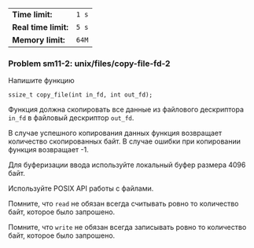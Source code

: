 |                      |       |
|----------------------|-------|
| **Time limit:**      | `1 s` |
| **Real time limit:** | `5 s` |
| **Memory limit:**    | `64M` |


### Problem sm11-2: unix/files/copy-file-fd-2

Напишите функцию

    
    
    ssize_t copy_file(int in_fd, int out_fd);

Функция должна скопировать все данные из файлового дескриптора `in_fd` в файловый дескриптор
`out_fd`.

В случае успешного копирования данных функция возвращает количество скопированных байт. В случае
ошибки при копировании функция возвращает -1.

Для буферизации ввода используйте локальный буфер размера 4096 байт.

Используйте POSIX API работы с файлами.

Помните, что `read` не обязан всегда считывать ровно то количество байт, которое было запрошено.

Помните, что `write` не обязан всегда записывать ровно то количество байт, которое было запрошено.

